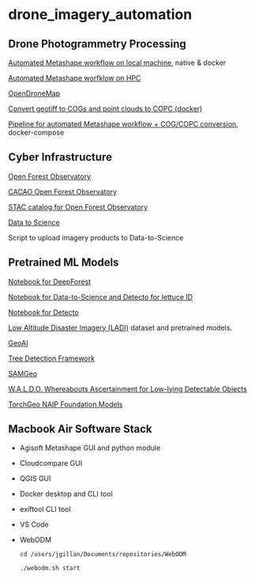 # drone_imagery_automation

## Drone Photogrammetry Processing 

[Automated Metashape workflow on local machine](https://github.com/jeffgillan/automate-metashape), native & docker

[Automated Metashape worfklow on HPC](https://github.com/jeffgillan/metashape_hpc)

[OpenDroneMap](https://github.com/jeffgillan/opendronemap)

[Convert geotiff to COGs and point clouds to COPC (docker)](https://github.com/jeffgillan/cog_copc_generate)

[Pipeline for automated Metashape workflow + COG/COPC conversion](https://github.com/jeffgillan/cog_copc_generate), docker-compose


## Cyber Infrastructure

[Open Forest Observatory](https://openforestobservatory.org/)

[CACAO Open Forest Observatory](https://github.com/open-forest-observatory/cacao-terraform-ofo/tree/main)  

[STAC catalog for Open Forest Observatory](https://github.com/open-forest-observatory/stac)

[Data to Science](https://ps2.d2s.org/)

Script to upload imagery products to Data-to-Science


## Pretrained ML Models

[Notebook for DeepForest](https://github.com/ua-datalab/Geospatial_Workshops/wiki/Image-Object-Detection-%E2%80%90-Deep-Forest)

[Notebook for Data-to-Science and Detecto for lettuce ID](https://github.com/jeffgillan/data_to_science_scripts/blob/main/lettuce_detecto.ipynb)

[Notebook for Detecto](https://github.com/ua-datalab/Geospatial_Workshops/wiki/Image-Object-Detection-%E2%80%90-Detecto) 

[Low Altitude Disaster Imagery (LADI)](https://github.com/LADI-Dataset/ladi-overview) dataset and pretrained models.

[GeoAI](https://geoai.gishub.org/)

[Tree Detection Framework](https://github.com/open-forest-observatory/tree-detection-framework)

[SAMGeo](https://samgeo.gishub.org/)

[W.A.L.D.O. Whereabouts Ascertainment for Low-lying Detectable Objects](https://huggingface.co/StephanST/WALDO30)

[TorchGeo NAIP Foundation Models](https://torchgeo.readthedocs.io/en/stable/api/models.html#naip)





## Macbook Air Software Stack
* Agisoft Metashape GUI and python module
* Cloudcompare GUI
* QGIS GUI
* Docker desktop and CLI tool
* exiftool CLI tool
* VS Code
* WebODM

  `cd /users/jgillan/Documents/repositories/WebODM`

  `./webodm.sh start`



